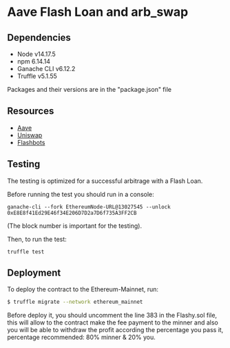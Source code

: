 # Aave Flash Loan and arb_swap 

## Dependencies

* Node v14.17.5
* npm 6.14.14
* Ganache CLI v6.12.2
* Truffle v5.1.55 

Packages and their versions are in the "package.json" file

## Resources

* [Aave](https://github.com/aave)
* [Uniswap](https://github.com/Uniswap)
* [Flashbots ](https://github.com/flashbots)

## Testing

The testing is optimized for a successful arbitrage with a Flash Loan. 

Before running the test you should run in a console:

```
ganache-cli --fork EthereumNode-URL@13027545 --unlock 0xE8E8f41Ed29E46f34E206D7D2a7D6f735A3FF2CB 
```
(The block number is important for the testing).

Then, to run the test:

```
truffle test 
```


## Deployment 

To deploy the contract to the Ethereum-Mainnet, run:

```bash
$ truffle migrate --network ethereum_mainnet
```

Before deploy it, you should uncomment the line 383 in the Flashy.sol file, this will allow to the contract make the fee payment to the minner and also you will be able to withdraw the profit according the percentage you pass it, percentage recommended: 80% minner & 20% you.